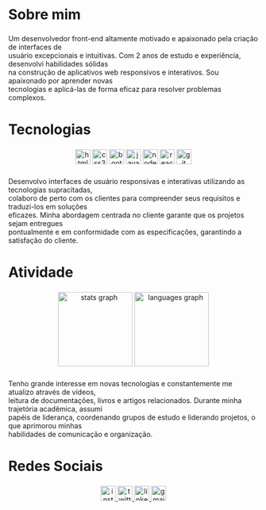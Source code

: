 <h1 align="left">Sobre mim</h1>

###

<p align="left">Um desenvolvedor front-end altamente motivado e apaixonado pela criação de interfaces de <br>usuário excepcionais e intuitivas. Com 2 anos de estudo e experiência, desenvolvi habilidades sólidas <br>na construção de aplicativos web responsivos e interativos. Sou apaixonado por aprender novas <br>tecnologias e aplicá-las de forma eficaz para resolver problemas complexos.</p>

###

<h1 align="left">Tecnologias</h1>

###

<div align="center">
  <img src="https://img.shields.io/badge/HTML5-E34F26?logo=html5&logoColor=white&style=for-the-badge" height="30" alt="html5 logo"  />
  <img src="https://img.shields.io/badge/CSS3-1572B6?logo=css3&logoColor=white&style=for-the-badge" height="30" alt="css3 logo"  />
  <img src="https://img.shields.io/badge/Bootstrap-7952B3?logo=bootstrap&logoColor=white&style=for-the-badge" height="30" alt="bootstrap logo"  />
  <img src="https://img.shields.io/badge/JavaScript-F7DF1E?logo=javascript&logoColor=black&style=for-the-badge" height="30" alt="javascript logo"  />
  <img src="https://img.shields.io/badge/Node.js-339933?logo=nodedotjs&logoColor=white&style=for-the-badge" height="30" alt="nodejs logo"  />
  <img src="https://img.shields.io/badge/React-61DAFB?logo=react&logoColor=black&style=for-the-badge" height="30" alt="react logo"  />
  <img src="https://img.shields.io/badge/Git-F05032?logo=git&logoColor=white&style=for-the-badge" height="30" alt="git logo"  />
</div>

###

<p align="left">Desenvolvo interfaces de usuário responsivas e interativas utilizando as tecnologias supracitadas, <br>colaboro de perto com os clientes para compreender seus requisitos e traduzi-los em soluções <br>eficazes. Minha abordagem centrada no cliente garante que os projetos sejam entregues <br>pontualmente e em conformidade com as especificações, garantindo a satisfação do cliente.</p>

###

<h1 align="left">Atividade</h1>

###

<div align="center">
  <img src="https://github-readme-stats.vercel.app/api?username=alessaocarvalho&hide_title=false&hide_rank=false&show_icons=true&include_all_commits=true&count_private=true&disable_animations=false&theme=dark&locale=pt-br&hide_border=true&order=1" height="150" alt="stats graph"  />
  <img src="https://github-readme-stats.vercel.app/api/top-langs?username=alessaocarvalho&locale=pt-br&hide_title=false&layout=compact&card_width=320&langs_count=5&theme=dark&hide_border=true&order=2" height="150" alt="languages graph"  />
</div>

###

<p align="left">Tenho grande interesse em novas tecnologias e constantemente me atualizo através de vídeos, <br>leitura de documentações, livros e artigos relacionados. Durante minha trajetória acadêmica, assumi <br>papéis de liderança, coordenando grupos de estudo e liderando projetos, o que aprimorou minhas <br>habilidades de comunicação e organização.</p>

###

<h1 align="left">Redes Sociais</h1>

###

<div align="center">
  <a href="https://www.instagram.com/alissoncarv4lho/" target="_blank">
    <img src="https://img.shields.io/static/v1?message=Instagram&logo=instagram&label=&color=E4405F&logoColor=white&labelColor=&style=for-the-badge" height="30" alt="instagram logo"  />
  </a>
  <a href="https://www.twitter.com/alissoncarv4lho/" target="_blank">
    <img src="https://img.shields.io/static/v1?message=Twitch&logo=twitch&label=&color=9146FF&logoColor=white&labelColor=&style=for-the-badge" height="30" alt="twitter logo"  />
  </a>
  <a href="https://linkedin.com/in/alissoncarv4lho" target="_blank">
    <img src="https://img.shields.io/static/v1?message=LinkedIn&logo=linkedin&label=&color=0077B5&logoColor=white&labelColor=&style=for-the-badge" height="30" alt="linkedin logo"  />
  </a>
  <a href="mailto:alissonanderson2013@gmail.com" target="_blank">
    <img src="https://img.shields.io/static/v1?message=Gmail&logo=gmail&label=&color=D14836&logoColor=white&labelColor=&style=for-the-badge" height="30" alt="gmail logo"  />
  </a>
</div>

###

